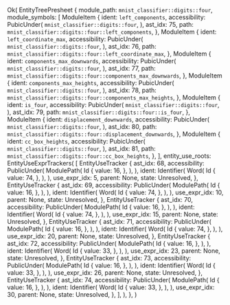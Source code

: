 Ok(
    EntityTreePresheet {
        module_path: `mnist_classifier::digits::four`,
        module_symbols: [
            ModuleItem {
                ident: `left_components`,
                accessibility: PubicUnder(
                    `mnist_classifier::digits::four`,
                ),
                ast_idx: 75,
                path: `mnist_classifier::digits::four::left_components`,
            },
            ModuleItem {
                ident: `left_coordinate_max`,
                accessibility: PubicUnder(
                    `mnist_classifier::digits::four`,
                ),
                ast_idx: 76,
                path: `mnist_classifier::digits::four::left_coordinate_max`,
            },
            ModuleItem {
                ident: `components_max_downwards`,
                accessibility: PubicUnder(
                    `mnist_classifier::digits::four`,
                ),
                ast_idx: 77,
                path: `mnist_classifier::digits::four::components_max_downwards`,
            },
            ModuleItem {
                ident: `components_max_heights`,
                accessibility: PubicUnder(
                    `mnist_classifier::digits::four`,
                ),
                ast_idx: 78,
                path: `mnist_classifier::digits::four::components_max_heights`,
            },
            ModuleItem {
                ident: `is_four`,
                accessibility: PubicUnder(
                    `mnist_classifier::digits::four`,
                ),
                ast_idx: 79,
                path: `mnist_classifier::digits::four::is_four`,
            },
            ModuleItem {
                ident: `displacement_downwards`,
                accessibility: PubicUnder(
                    `mnist_classifier::digits::four`,
                ),
                ast_idx: 80,
                path: `mnist_classifier::digits::four::displacement_downwards`,
            },
            ModuleItem {
                ident: `cc_box_heights`,
                accessibility: PubicUnder(
                    `mnist_classifier::digits::four`,
                ),
                ast_idx: 81,
                path: `mnist_classifier::digits::four::cc_box_heights`,
            },
        ],
        entity_use_roots: EntityUseExprTrackers(
            [
                EntityUseTracker {
                    ast_idx: 68,
                    accessibility: PublicUnder(
                        ModulePath(
                            Id {
                                value: 16,
                            },
                        ),
                    ),
                    ident: Identifier(
                        Word(
                            Id {
                                value: 74,
                            },
                        ),
                    ),
                    use_expr_idx: 5,
                    parent: None,
                    state: Unresolved,
                },
                EntityUseTracker {
                    ast_idx: 69,
                    accessibility: PublicUnder(
                        ModulePath(
                            Id {
                                value: 16,
                            },
                        ),
                    ),
                    ident: Identifier(
                        Word(
                            Id {
                                value: 74,
                            },
                        ),
                    ),
                    use_expr_idx: 10,
                    parent: None,
                    state: Unresolved,
                },
                EntityUseTracker {
                    ast_idx: 70,
                    accessibility: PublicUnder(
                        ModulePath(
                            Id {
                                value: 16,
                            },
                        ),
                    ),
                    ident: Identifier(
                        Word(
                            Id {
                                value: 74,
                            },
                        ),
                    ),
                    use_expr_idx: 15,
                    parent: None,
                    state: Unresolved,
                },
                EntityUseTracker {
                    ast_idx: 71,
                    accessibility: PublicUnder(
                        ModulePath(
                            Id {
                                value: 16,
                            },
                        ),
                    ),
                    ident: Identifier(
                        Word(
                            Id {
                                value: 74,
                            },
                        ),
                    ),
                    use_expr_idx: 20,
                    parent: None,
                    state: Unresolved,
                },
                EntityUseTracker {
                    ast_idx: 72,
                    accessibility: PublicUnder(
                        ModulePath(
                            Id {
                                value: 16,
                            },
                        ),
                    ),
                    ident: Identifier(
                        Word(
                            Id {
                                value: 33,
                            },
                        ),
                    ),
                    use_expr_idx: 23,
                    parent: None,
                    state: Unresolved,
                },
                EntityUseTracker {
                    ast_idx: 73,
                    accessibility: PublicUnder(
                        ModulePath(
                            Id {
                                value: 16,
                            },
                        ),
                    ),
                    ident: Identifier(
                        Word(
                            Id {
                                value: 33,
                            },
                        ),
                    ),
                    use_expr_idx: 26,
                    parent: None,
                    state: Unresolved,
                },
                EntityUseTracker {
                    ast_idx: 74,
                    accessibility: PublicUnder(
                        ModulePath(
                            Id {
                                value: 16,
                            },
                        ),
                    ),
                    ident: Identifier(
                        Word(
                            Id {
                                value: 33,
                            },
                        ),
                    ),
                    use_expr_idx: 30,
                    parent: None,
                    state: Unresolved,
                },
            ],
        ),
    },
)